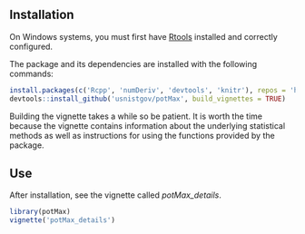 ## Installation

On Windows systems, you must first have 
[Rtools](https://cran.r-project.org/bin/windows/Rtools/)
installed and correctly configured.

The package and its dependencies are installed with the following
commands:

```r
install.packages(c('Rcpp', 'numDeriv', 'devtools', 'knitr'), repos = 'https://cloud.r-project.org/')
devtools::install_github('usnistgov/potMax', build_vignettes = TRUE)
```

Building the vignette takes a while so be patient. It is worth the
time because the vignette contains information about the underlying
statistical methods as well as instructions for using the functions
provided by the package.

## Use

After installation, see the vignette called *potMax_details*.

```r
library(potMax)
vignette('potMax_details')
```